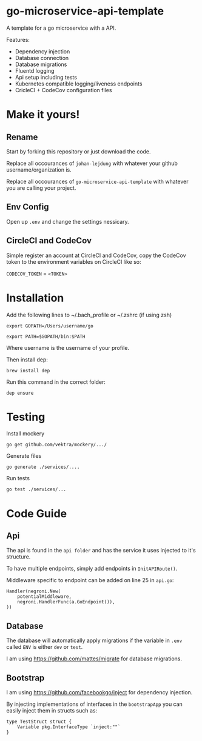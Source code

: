 # go-microservice-api-template

A template for a go microservice with a API.

Features:
- Dependency injection
- Database connection
- Database migrations
- Fluentd logging
- Api setup including tests
- Kubernetes compatible logging/liveness endpoints
- CricleCI + CodeCov configuration files

# Make it yours!

## Rename

Start by forking this repository or just download the code.

Replace all occourances of `johan-lejdung` with whatever your github username/organization is.

Replace all occourances of `go-microservice-api-template` with whatever you are calling your project.

## Env Config

Open up `.env` and change the settings nessicary.

## CircleCI and CodeCov

Simple register an account at CircleCI and CodeCov, copy the CodeCov token to the environment variables on CircleCI like so:

`CODECOV_TOKEN` = `<TOKEN>`

# Installation
Add the following lines to ~/.bach_profile or ~/.zshrc (if using zsh)

    export GOPATH=/Users/username/go

    export PATH=$GOPATH/bin:$PATH

Where username is the username of your profile.

Then install dep:

```
brew install dep
```

Run this command in the correct folder:

```
dep ensure
```

# Testing

Install mockery

```
go get github.com/vektra/mockery/.../
```

Generate files
```
go generate ./services/....
```

Run tests
```
go test ./services/...
```

# Code Guide

## Api
The api is found in the `api folder` and has the service it uses injected to it's structure.

To have multiple endpoints, simply add endpoints in `InitAPIRoute()`.

Middleware specific to endpoint can be added on line 25 in `api.go`:

```
Handler(negroni.New(
    potentialMiddleware,
    negroni.HandlerFunc(a.GoEndpoint()),
))
```

## Database
The database will automatically apply migrations if the variable in `.env` called `ENV` is either `dev` or `test`.

I am using https://github.com/mattes/migrate for database migrations.

## Bootstrap
I am using https://github.com/facebookgo/inject for dependency injection.

By injecting implementations of interfaces in the `bootstrapApp` you can easily inject them in structs such as:

```
type TestStruct struct {
    Variable pkg.InterfaceType `inject:""`
}
```
